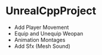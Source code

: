 # UnrealCppProject

* Add Player Movement 
* Equip and Unequip Weopan
* Animation Montages
* Add Sfx (Mesh Sound)
